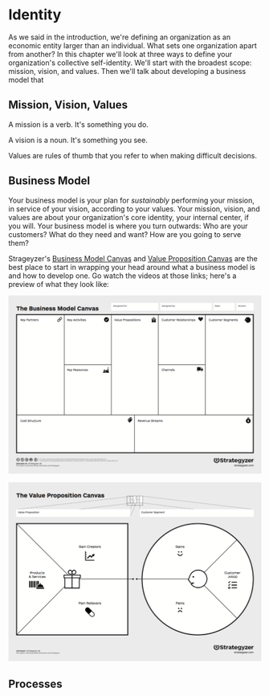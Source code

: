 # Identity

As we said in the introduction, we're defining an organization as an economic entity larger than an individual. What sets one organization apart from another? In this chapter we'll look at three ways to define your organization's collective self-identity. We'll start with the broadest scope: mission, vision, and values. Then we'll talk about developing a business model that 

## Mission, Vision, Values

A mission is a verb. It's something you do.

A vision is a noun. It's something you see.

Values are rules of thumb that you refer to when making difficult decisions.

## Business Model

Your business model is your plan for *sustainably* performing your mission, in service of your vision, according to your values. Your mission, vision, and values are about your organization's core identity, your internal center, if you will. Your business model is where you turn outwards: Who are your customers? What do they need and want? How are you going to serve them?

Strageyzer's [Business Model Canvas](http://businessmodelgeneration.com/canvas/bmc) and [Value Proposition Canvas](http://businessmodelgeneration.com/canvas/vpc) are the best place to start in wrapping your head around what a business model is and how to develop one. Go watch the videos at those links; here's a preview of what they look like:

![The Business Model Canvas](the-business-model-canvas.png)

![The Value Proposition Canvas](the-value-proposition-canvas.png)

## Processes
